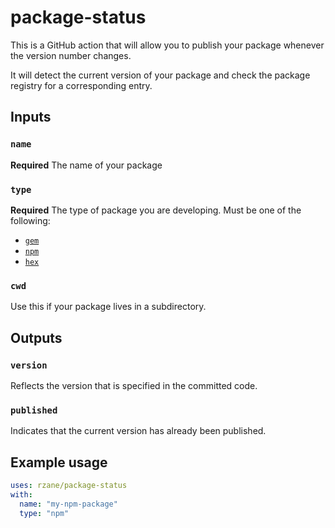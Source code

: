 # package-status

This is a GitHub action that will allow you to publish your package whenever the version number changes.

It will detect the current version of your package and check the package registry for a corresponding entry.

## Inputs

### `name`

**Required** The name of your package

### `type`

**Required** The type of package you are developing. Must be one of the following:

- [`gem`](https://rubygems.org)
- [`npm`](https://npmjs.org)
- [`hex`](https://hex.pm)

### `cwd`

Use this if your package lives in a subdirectory.

## Outputs

### `version`

Reflects the version that is specified in the committed code.

### `published`

Indicates that the current version has already been published.

## Example usage

```yaml
uses: rzane/package-status
with:
  name: "my-npm-package"
  type: "npm"
```
